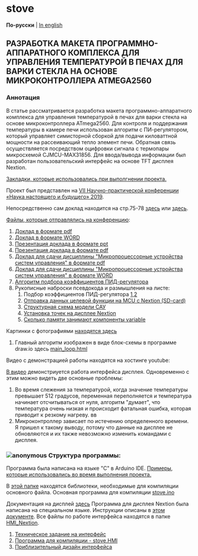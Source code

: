 # stove

**По-русски** | [In english](docs_eng/README.md)

## РАЗРАБОТКА МАКЕТА ПРОГРАММНО-АППАРАТНОГО КОМПЛЕКСА ДЛЯ УПРАВЛЕНИЯ ТЕМПЕРАТУРОЙ В ПЕЧАХ ДЛЯ ВАРКИ СТЕКЛА НА ОСНОВЕ МИКРОКОНТРОЛЛЕРА ATMEGA2560

### Аннотация 
В статье рассматривается разработка макета программно-аппаратного комплекса
 для управления температурой в печах для варки стекла на основе микроконтроллера ATmega2560. 
 Для контроля и поддержания температуры в камере печи использован алгоритм с ПИ-регулятором,
 который управляет симисторной сборкой для подачи киловаттной мощности на рассеивающий тепло
 элемент печи. Обратная связь осуществляется посредством оцифровки сигнала с термопары микросхемой 
 CJMCU-MAX31856. 
Для ввода/вывода информации был разработан пользовательский интерфейс на основе TFT дисплея Nextion. 

[Закладки, которые использовались при выполгнении проекта.](/docs/stove_bookmarks.md)

Проект был представлен на 
[VII Научно-практической конференции «Наука настоящего и будущего» 2019](https://nnb.etu.ru/postupayushhim-v-magistraturu/konferencii-predydushhih-let/vii-nauchno-prakticheskaya-konferenciya-nauka-nastoyashhego-i-budushhego-2019).

Непосредственно сам доклад находится на стр.75-78 [здесь](https://nnb.etu.ru/assets/files/rezultaty/mag/2019/tom_1_finn.pdf "Сборник материалов конференции16 – 18 мая 2019 1 Том ") 
или [здесь](/docs/report.pdf "вырезанный").

[Файлы, которые отправлялись на конференцию](/docs "открыть папку"):
1. [Доклад в формате pdf](/docs/report_full.pdf)
1. [Доклад в формате WORD](/docs/report_full.docx "открыть")
1. [Презентация доклада в формате ppt](/docs/presentation.ppt "открыть")
1. [Презентация доклада в формате pdf](/docs/presentation.pdf "открыть")
1. [Доклад для сдачи дисциплины "Микропроцессорные устройства систем управления" в формате pdf](/docs/report_for_university.pdf)
1. [Доклад для сдачи дисциплины "Микропроцессорные устройства систем управления" в формате WORD](/docs/report_for_university.docx)
1. [Алгоритм подбора коэффициентов ПИД-регулятора](docs/PID_coeff_choose.php)
1. Рукописные наброски псевдокода и размышления на листе:
	1. Подбор коэффициентов ПИД-регулятора [1](docs/pseudo-code_handwritten_outline/PIR_setting1.pdf),[2](docs/pseudo-code_handwritten_outline/PIR_setting2.pdf)
	1. [Отправка данных целевой функции на MCU с Nextion (SD-card)](docs/pseudo-code_handwritten_outline/sending_target_function_data.pdf)
	2. [Структурная схема модели САУ](docs/pseudo-code_handwritten_outline/ACS_model.pdf)
	3. [Установка точек на дисплее Nextion](docs/pseudo-code_handwritten_outline/setting_point_on_Nextion.pdf)
	4. [Сколько памяти занимают компоненты variable](docs/pseudo-code_handwritten_outline/var_length_in_memory.pdf)
	
Картинки с фотографиями [находятся здесь](docs/images)

1. Главный алгоритм изображен в виде блок-схемы в программе draw.io здесь [main_loop.html](https://app.diagrams.net/#G1erNzenc1y8jMb31vDRvs-M2VeMvLVpRX) 


Видео с демонстрацией работы находятся на хостинге youtube:

[В видео](https://youtu.be/TroMaXGrYXM) демонстриуется работа интерфейса дисплея. Одновременно с этим можно видеть две основные проблемы:

1. Во время слежения за температурой, когда значение температуры превышает 512 градусов, переменная  переполняется 
и температура начинает отсчитываться от нуля, алгоритм "думает", что температура очень низкая и происходит фатальная 
ошибка, которая приводит к резкому нагреву.
вв
2. Микроконтроллер зависает по истечению определенного времени. Я пришел к такому выводу, 
потому что данные на дисплее не обновляются 
и их также невозможно изменить командами с дисплея. 

### <img src="https://github.com/my000own000files1/stove-master/blob/master/docs/images/icon.png" alt="anonymous" />  Структура программы:

Программа была написана на языке "C" в Arduino IDE. [Примеры, которые использовались во время выполнения проекта.](examples)

В [этой папке](/libraries) находятся библиотеки, необходимые для компиляции основного файла.
Основная программа для компиляции [stove.ino](/stove.ino)

Документация на дисплей [здесь](components/nextion_docs/The_Nextion_Editor_Guide_trans.pdf)
Программа для дисплея Nextion была написана на специальном языке. Инструкции описаны в [этом документе](components/nextion_docs/istruction_set_trans.pdf).
Все файлы по работе интерфейса находятся в папке [HMI_Nextion](/HMI_Nextion). 

1. [Техническое задание на интерфейс](HMI_Nextion/TT_interface.pdf)
2. [Программа для компиляции - stove.HMI](HMI_Nextion/stove.HMI)
3. [Приблизительный дизайн интерфейса](HMI_Nextion/images_for_HMI/first_interface.jpg)
